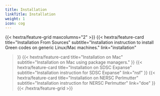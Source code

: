 ```yaml
---
title: Installation
linkTitle: Installation
weight: 1
icon: cog
---
```


{{< hextra/feature-grid maxcolumns="2" >}}
  {{< hextra/feature-card
    title="Installation From Sources"
    subtitle="Installation instruction to install Green codes on generic Linux/Mac machines."
    link="installation"
  >}}
  {{< hextra/feature-card
    title="Installation on Mac"
    subtitle="Installation on Mac using package managers."
  >}}
  {{< hextra/feature-card
    title="Installation on SDSC Expanse"
    subtitle="Installation instruction for SDSC Expanse"
    link="nsf"
  >}}
  {{< hextra/feature-card
    title="Installation on NERSC Perlmutter"
    subtitle="Installation instruction for NERSC Perlmutter"
    link="doe"
  >}}
{{< /hextra/feature-grid >}}
